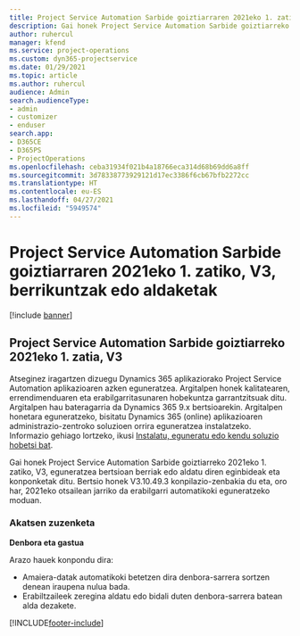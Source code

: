 ```yaml
---
title: Project Service Automation Sarbide goiztiarraren 2021eko 1. zatiko, V3, berrikuntzak edo aldaketak
description: Gai honek Project Service Automation Sarbide goiztiarreko 2021eko 1. zatiko, V3, eguneratzea bertsioan berrian eskuragarri dauden eginbideak eta konponketak ditu.
author: ruhercul
manager: kfend
ms.service: project-operations
ms.custom: dyn365-projectservice
ms.date: 01/29/2021
ms.topic: article
ms.author: ruhercul
audience: Admin
search.audienceType:
- admin
- customizer
- enduser
search.app:
- D365CE
- D365PS
- ProjectOperations
ms.openlocfilehash: ceba31934f021b4a18766eca314d68b69dd6a8ff
ms.sourcegitcommit: 3d78338773929121d17ec3386f6cb67bfb2272cc
ms.translationtype: HT
ms.contentlocale: eu-ES
ms.lasthandoff: 04/27/2021
ms.locfileid: "5949574"
---
```

# <a name="whats-new-or-changed-in-project-service-automation-early-access-wave-1-2021-v3"></a>Project Service Automation Sarbide goiztiarraren 2021eko 1. zatiko, V3, berrikuntzak edo aldaketak

[!include [banner](../includes/psa-now-project-operations.md)]

## <a name="project-service-automation-early-access-wave-1-2021-v3"></a>Project Service Automation Sarbide goiztiarreko 2021eko 1. zatia, V3

Atseginez iragartzen dizuegu Dynamics 365 aplikaziorako Project Service Automation aplikazioaren azken eguneratzea. Argitalpen honek kalitatearen, errendimenduaren eta erabilgarritasunaren hobekuntza garrantzitsuak ditu. Argitalpen hau bateragarria da Dynamics 365 9.x bertsioarekin. Argitalpen honetara eguneratzeko, bisitatu Dynamics 365 (online) aplikazioaren administrazio-zentroko soluzioen orrira eguneratzea instalatzeko. Informazio gehiago lortzeko, ikusi [Instalatu, eguneratu edo kendu soluzio hobetsi bat](/power-platform/admin/install-remove-preferred-solution).

Gai honek Project Service Automation Sarbide goiztiarreko 2021eko 1. zatiko, V3, eguneratzea bertsioan berriak edo aldatu diren eginbideak eta konponketak ditu. Bertsio honek V3.10.49.3 konpilazio-zenbakia du eta, oro har, 2021eko otsailean jarriko da erabilgarri automatikoki eguneratzeko moduan.


### <a name="bug-fixes"></a>Akatsen zuzenketa

**Denbora eta gastua**

Arazo hauek konpondu dira:

- Amaiera-datak automatikoki betetzen dira denbora-sarrera sortzen denean iraupena nulua bada.
- Erabiltzaileek zeregina aldatu edo bidali duten denbora-sarrera batean alda dezakete.


[!INCLUDE[footer-include](../includes/footer-banner.md)]